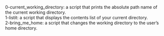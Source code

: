 0-current_working_directory: a script that prints the absolute path name of the current working directory.  
1-listit: a script that displays the contents list of your current directory.  
2-bring_me_home: a script that  changes the working directory to the user’s home directory.  
